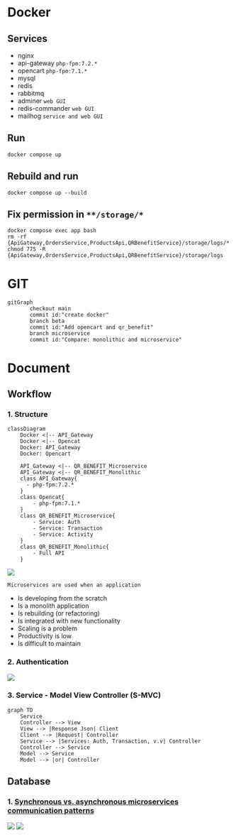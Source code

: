 # Docker
## Services
* nginx
* api-gateway `php-fpm:7.2.*`
* opencart `php-fpm:7.1.*`
* mysql
* redis
* rabbitmq
* adminer `web GUI`
* redis-commander `web GUI`
* mailhog `service and web GUI`
## Run
```
docker compose up
```
## Rebuild and run
```
docker compose up --build
```
## Fix permission in `**/storage/*`
```
docker compose exec app bash
rm -rf {ApiGateway,OrdersService,ProductsApi,QRBenefitService}/storage/logs/*
chmod 775 -R {ApiGateway,OrdersService,ProductsApi,QRBenefitService}/storage/logs
```
# GIT
```mermaid
gitGraph
       checkout main
       commit id:"create docker"
       branch beta
       commit id:"Add opencart and qr_benefit"
       branch microservice
       commit id:"Compare: monolithic and microservice"
```
# Document
## Workflow
### 1. Structure
```mermaid
classDiagram
    Docker <|-- API_Gateway
    Docker <|-- Opencat
    Docker: API_Gateway
    Docker: Opencart

    API_Gateway <|-- QR_BENEFIT_Microservice
    API_Gateway <|-- QR_BENEFIT_Monolithic
    class API_Gateway{
      - php-fpm:7.2.*
    }
    class Opencat{
        - php-fpm:7.1.*
    }
    class QR_BENEFIT_Microservice{
        - Service: Auth
        - Service: Transaction
        - Service: Activity
    }
    class QR_BENEFIT_Monolithic{
        - Full API
    }
```
![](https://cdn.shortpixel.ai/spai/w_800+q_lossy+ret_img+to_webp/https://ftxinfotech.com/wp-content/uploads/2020/03/microservice.png)

`Microservices are used when an application`
* Is developing from the scratch
* Is a monolith application
* Is rebuilding (or refactoring)
* Is integrated with new functionality
* Scaling is a problem
* Productivity is low
* Is difficult to maintain

### 2. Authentication
![](https://images.ctfassets.net/23aumh6u8s0i/5rxhsrATv7IED2mfbfVdHw/5a361594f6c17e231577be5853308e9a/auth0-flow)

### 3. Service - Model View Controller (S-MVC)
```mermaid
graph TD
    Service
    Controller --> View
    View --> |Response Json| Client
    Client --> |Request| Controller
    Service --> |Services: Auth, Transaction, v.v| Controller
    Controller --> Service
    Model --> Service
    Model --> |or| Controller
```
## Database
### 1. <a href="https://www.theserverside.com/answer/Synchronous-vs-asynchronous-microservices-communication-patterns#:~:text=There%20are%20three%20ways%20to,hybrid%2C%20which%20supports%20both">Synchronous vs. asynchronous microservices communication patterns</a>
![](https://cdn.ttgtmedia.com/rms/onlineimages/serverside-synchronous_inter_service_communication-f.png)
![](https://cdn.ttgtmedia.com/rms/onlineimages/serverside-asynchronous_inter_service_communication-f.png)
